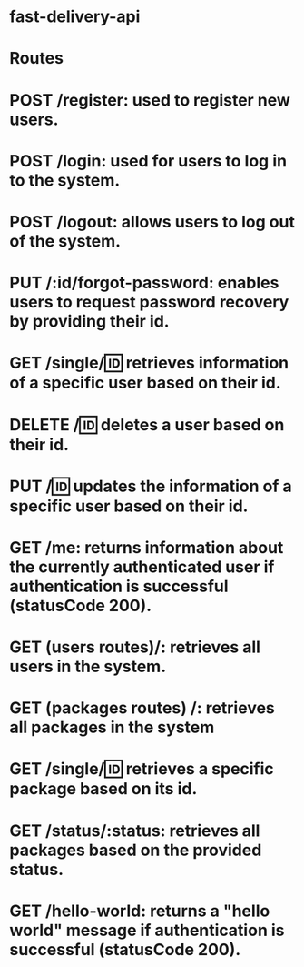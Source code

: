 # fast-delivery-api

# Routes 

# POST /register: used to register new users.
# POST /login: used for users to log in to the system.
# POST /logout: allows users to log out of the system.
# PUT /:id/forgot-password: enables users to request password recovery by providing their id.
# GET /single/:id: retrieves information of a specific user based on their id.
# DELETE /:id: deletes a user based on their id.
# PUT /:id: updates the information of a specific user based on their id.
# GET /me: returns information about the currently authenticated user if authentication is successful (statusCode 200).
# GET (users routes)/: retrieves all users in the system.
# GET (packages routes) /: retrieves all packages in the system 
# GET /single/:id: retrieves a specific package based on its id.
# GET /status/:status: retrieves all packages based on the provided status.
# GET /hello-world: returns a "hello world" message if authentication is successful (statusCode 200).